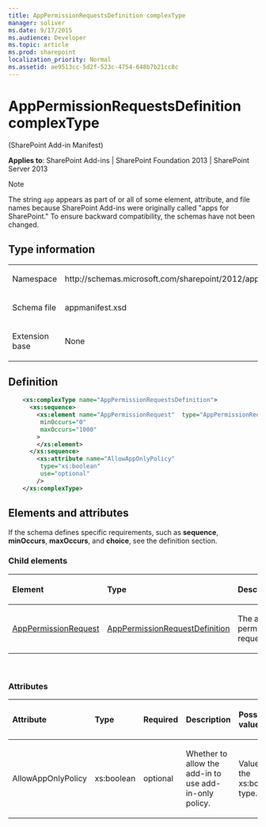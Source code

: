 ```yaml
---
title: AppPermissionRequestsDefinition complexType
manager: soliver
ms.date: 9/17/2015
ms.audience: Developer
ms.topic: article
ms.prod: sharepoint
localization_priority: Normal
ms.assetid: ae9513cc-5d2f-523c-4754-648b7b21cc8c
---
```


# AppPermissionRequestsDefinition complexType 

(SharePoint Add-in Manifest)

**Applies to**: SharePoint Add-ins | SharePoint Foundation 2013 | SharePoint Server 2013

> [!NOTE] 
> The string `app` appears as part of or all of some element, attribute, and file names because SharePoint Add-ins were originally called "apps for SharePoint." To ensure backward compatibility, the schemas have not been changed.

## Type information

<table>
<colgroup>
<col width="50%" />
<col width="50%" />
</colgroup>
<tbody>
<tr class="odd">
<td align="left"><p><span class="label">Namespace</span></p></td>
<td align="left"><p>http://schemas.microsoft.com/sharepoint/2012/app/manifest</p></td>
</tr>
<tr class="even">
<td align="left"><p><span class="label">Schema file</span></p></td>
<td align="left"><p>appmanifest.xsd</p></td>
</tr>
<tr class="odd">
<td align="left"><p><span class="label">Extension base</span></p></td>
<td align="left"><p>None</p></td>
</tr>
</tbody>
</table>

## Definition

```XML 
    <xs:complexType name="AppPermissionRequestsDefinition">
      <xs:sequence>
        <xs:element name="AppPermissionRequest"  type="AppPermissionRequestDefinition"
         minOccurs="0"
         maxOccurs="1000"
        >
        </xs:element>
      </xs:sequence>
        <xs:attribute name="AllowAppOnlyPolicy"
         type="xs:boolean"
         use="optional"
        />
    </xs:complexType>
```

## Elements and attributes

If the schema defines specific requirements, such as **sequence**, **minOccurs**, **maxOccurs**, and **choice**, see the definition section.

### Child elements

<table>
<colgroup>
<col width="33%" />
<col width="33%" />
<col width="33%" />
</colgroup>
<thead>
<tr class="header">
<th align="left"><p>Element</p></th>
<th align="left"><p>Type</p></th>
<th align="left"><p>Description</p></th>
</tr>
</thead>
<tbody>
<tr class="odd">
<td align="left"><p><a href="apppermissionrequest-element-apppermissionrequestsdefinition-complextypesharepoi.md">AppPermissionRequest</a></p></td>
<td align="left"><p><a href="apppermissionrequestdefinition-complextype-sharepoint-add-in-manifest.md">AppPermissionRequestDefinition</a></p></td>
<td align="left"><p>The add-in permission requests.</p></td>
</tr>
</tbody>
</table>

<br/>

### Attributes

<table>
<colgroup>
<col width="15%" />
<col width="15%" />
<col width="15%" />
<col width="25%" />
<col width="30%" />
</colgroup>
<thead>
<tr class="header">
<th align="left"><p>Attribute</p></th>
<th align="left"><p>Type</p></th>
<th align="left"><p>Required</p></th>
<th align="left"><p>Description</p></th>
<th align="left"><p>Possible values</p></th>
</tr>
</thead>
<tbody>
<tr class="odd">
<td align="left"><p>AllowAppOnlyPolicy</p></td>
<td align="left"><p>xs:boolean</p></td>
<td align="left"><p>optional</p></td>
<td align="left"><p>Whether to allow the add-in to use add-in-only policy.</p></td>
<td align="left"><p>Values of the xs:boolean type.</p></td>
</tr>
</tbody>
</table>








